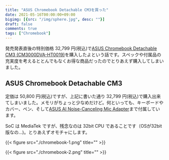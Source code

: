```yaml
---
title: "ASUS Chromebook Detachable CM3を買った"
date: 2021-05-16T00:00:00+09:00
bigimg: [{src: "/img/sphere.jpg", desc: ""}]
draft: false
comments: true
tags: ["Chromebook"]
---
```


発売発表直後の特別価格 32,799 円(税込)で[ASUS Chromebook Detachable CM3 (CM3000DVA-HT0019)](https://jp.store.asus.com/store/asusjp/ja_JP/pd/productID.5497772100)を購入したよという話です。スペックや付属品の充実度を考えるととんでもなくお得な商品だったのでとりあえず購入してしまいました。

<!--more-->

## ASUS Chromebook Detachable CM3

定価は 50,800 円(税込)ですが、上記に書いた通り 32,799 円(税込)で購入出来てしまいました。メモリがちょっと少なめだけど。何といっても、キーボードやカバー、ペン、そして[ASUS AI Noise-Canceling Mic Adapter](https://www.asus.com/jp/Accessories/Streaming-Kits/All-series/AI-Noise-Canceling-Mic-Adapter/)まで付属しています。

SoC は MediaTek ですが、残念なのは 32bit CPU であることです（OSが32bit版なの…)。とりあえずオモチャにします。

{{< figure src="./chromebook-1.png" title="" >}}

{{< figure src="./chromebook-2.png" title="" >}}

